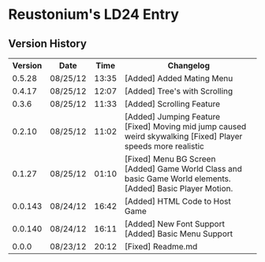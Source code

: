 Reustonium's LD24 Entry
=======================
Version History
---------------
<table>
  <tr>
    <th>Version</th><th>Date</th><th>Time</th><th>Changelog</th>
  </tr>
  
  <tr>
    <td>0.5.28</td><td>08/25/12</td><td>13:35</td><td>[Added] Added Mating Menu</td>
  </tr>
  <tr>
    <td>0.4.17</td><td>08/25/12</td><td>12:07</td><td>[Added] Tree's with Scrolling</td>
  </tr>
  
  <tr>
    <td>0.3.6</td><td>08/25/12</td><td>11:33</td><td>[Added] Scrolling Feature</td>
  </tr>
  
  <tr>
    <td>0.2.10</td><td>08/25/12</td><td>11:02</td><td>[Added] Jumping Feature <br/> [Fixed] Moving mid jump caused weird skywalking [Fixed] Player speeds more realistic</td>
  </tr>
  
  <tr>
    <td>0.1.27</td><td>08/25/12</td><td>01:10</td><td>[Fixed] Menu BG Screen <br/> [Added] Game World Class and basic Game World elements. <br/> [Added] Basic Player Motion.</td>
  </tr>
  
  <tr>
    <td>0.0.143</td><td>08/24/12</td><td>16:42</td><td>[Added] HTML Code to Host Game</td>
  </tr>
  
  <tr>
    <td>0.0.140</td><td>08/24/12</td><td>16:11</td><td>[Added] New Font Support <br/>[Added] Basic Menu Support</td>
  </tr

  <tr>
    <td>0.0.0</td><td>08/23/12</td><td>20:12</td><td>[Fixed] Readme.md</td>
  </tr>

  </table>